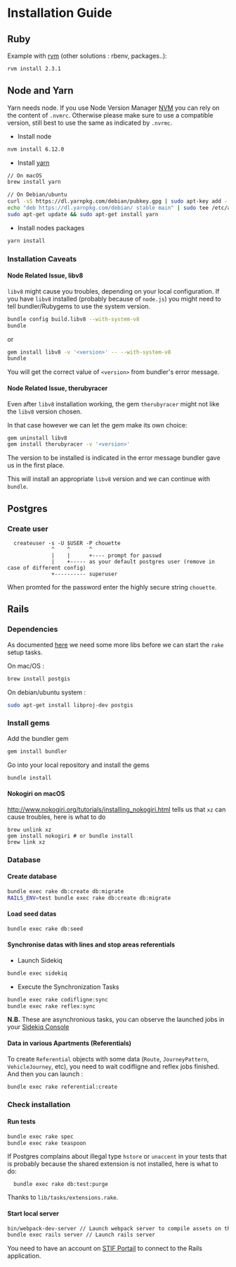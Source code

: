 # Installation Guide

## Ruby

Example with [rvm](https://rvm.io/) (other solutions : rbenv, packages..):

```sh
rvm install 2.3.1
```

## Node and Yarn

Yarn needs node. If you use Node Version Manager [NVM](https://github.com/creationix/nvm)  you can rely on the content of `.nvmrc`. Otherwise please make sure to use a compatible version, still best to use the same as indicated by `.nvrmc`.

* Install node

```sh
nvm install 6.12.0
```

* Install [yarn](https://yarnpkg.com/lang/en/docs/install/)

```sh
// On macOS
brew install yarn

// On Debian/ubuntu
curl -sS https://dl.yarnpkg.com/debian/pubkey.gpg | sudo apt-key add -
echo "deb https://dl.yarnpkg.com/debian/ stable main" | sudo tee /etc/apt/sources.list.d/yarn.list
sudo apt-get update && sudo apt-get install yarn
```

* Install nodes packages

```sh
yarn install
```

### Installation Caveats

#### Node Related Issue, libv8

`libv8` might cause you troubles, depending on your local configuration. If you have `libv8` installed (probably because of `node.js`) you might need to tell bundler/Rubygems to use the system version.

```sh
bundle config build.libv8 --with-system-v8
bundle
```
or

```sh
gem install libv8 -v '<version>' -- --with-system-v8
bundle
```

You will get the correct value of `<version>` from bundler's error message.

#### Node Related Issue, therubyracer

Even after `libv8` installation working, the gem `therubyracer` might not like the `libv8` version chosen.

In that case however we can let the gem make its own choice:

```sh
gem uninstall libv8
gem install therubyracer -v '<version>'
```

The version to be installed is indicated in the error message bundler gave us in the first place.

This will install an appropriate `libv8` version and we can continue with `bundle`.

## Postgres

### Create user

      createuser -s -U $USER -P chouette
                  ^    ^      ^
                  |    |      +---- prompt for passwd
                  |    +----- as your default postgres user (remove in case of different config)
                  +---------- superuser

When promted for the password enter the highly secure string `chouette`.

## Rails

### Dependencies

As documented [here](https://github.com/dryade/georuby-ext/issues/2) we need some more libs before we can start the `rake` setup tasks.


On mac/OS :

```sh
brew install postgis
```

On debian/ubuntu system :

```sh
sudo apt-get install libproj-dev postgis
```

### Install gems

Add the bundler gem

```sh
gem install bundler
```

Go into your local repository and install the gems

```sh
bundle install
```

#### Nokogiri on macOS

http://www.nokogiri.org/tutorials/installing_nokogiri.html tells us that `xz` can cause troubles, here is what to do

```
brew unlink xz
gem install nokogiri # or bundle install
brew link xz
```

### Database

#### Create database

```sh
bundle exec rake db:create db:migrate
RAILS_ENV=test bundle exec rake db:create db:migrate
```

#### Load seed datas

```sh
bundle exec rake db:seed
```

#### Synchronise datas with lines and stop areas referentials

* Launch Sidekiq

```sh
bundle exec sidekiq
```

* Execute the Synchronization Tasks

```sh
bundle exec rake codifligne:sync
bundle exec rake reflex:sync
```

**N.B.** These are asynchronious tasks, you can observe the launched jobs in your [Sidekiq Console](http://localhost:3000/sidekiq)

#### Data in various Apartments (Referentials)

To create `Referential` objects with some data (`Route`, `JourneyPattern`, `VehicleJourney`, etc), you need to wait codifligne and reflex jobs finished. And then you can launch :

```sh
bundle exec rake referential:create
```

### Check installation

#### Run tests

```sh
bundle exec rake spec
bundle exec rake teaspoon
```

If Postgres complains about illegal type `hstore` or `unaccent` in your tests that is probably because the shared extension is not installed, here is what to do:

      bundle exec rake db:test:purge

Thanks to `lib/tasks/extensions.rake`.



#### Start local server

```sh
bin/webpack-dev-server // Launch webpack server to compile assets on the fly
bundle exec rails server // Launch rails server
```
You need to have an account on [STIF Portail](http://stif-portail-dev.af83.priv/) to connect to the Rails application.
